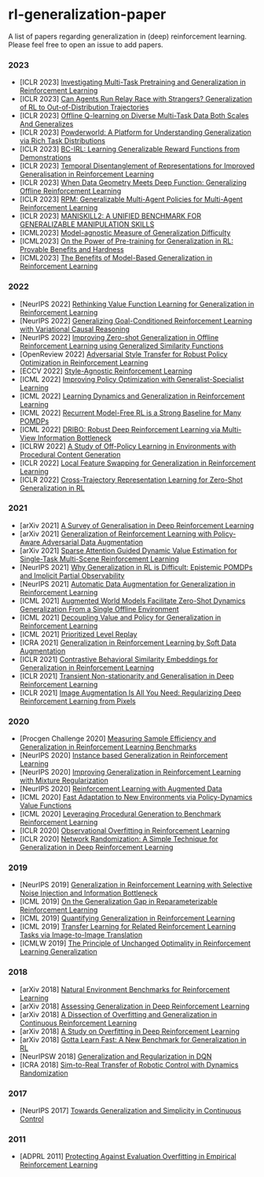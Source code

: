 # rl-generalization-paper
A list of papers regarding generalization in (deep) reinforcement learning. Please feel free to open an issue to add papers.


### 2023
* [ICLR 2023] [Investigating Multi-Task Pretraining and Generalization in Reinforcement Learning](https://openreview.net/pdf?id=sSt9fROSZRO)
* [ICLR 2023] [Can Agents Run Relay Race with Strangers? Generalization of RL to Out-of-Distribution Trajectories](https://openreview.net/pdf?id=ipflrGaf7ry)
* [ICLR 2023] [Offline Q-learning on Diverse Multi-Task Data Both Scales And Generalizes](https://openreview.net/forum?id=4-k7kUavAj)
* [ICLR 2023] [Powderworld: A Platform for Understanding Generalization via Rich Task Distributions](https://openreview.net/forum?id=AWZgXGmsbA)
* [ICLR 2023] [BC-IRL: Learning Generalizable Reward Functions from Demonstrations](https://openreview.net/forum?id=Ovnwe_sDQW)
* [ICLR 2023] [Temporal Disentanglement of Representations for Improved Generalisation in Reinforcement Learning](https://openreview.net/forum?id=sPgP6aISLTD)
* [ICLR 2023] [When Data Geometry Meets Deep Function: Generalizing Offline Reinforcement Learning](https://openreview.net/forum?id=lMO7TC7cuuh)
* [ICLR 2023] [RPM: Generalizable Multi-Agent Policies for Multi-Agent Reinforcement Learning](https://openreview.net/forum?id=HnSceSzlfrY)
* [ICLR 2023] [MANISKILL2: A UNIFIED BENCHMARK FOR GENERALIZABLE MANIPULATION SKILLS](https://openreview.net/pdf?id=b_CQDy9vrD1)
* [ICML2023] [Model-agnostic Measure of Generalization Difficulty](http://proceedings.mlr.press/v202/boopathy23a/boopathy23a.pdf)
* [ICML2023] [On the Power of Pre-training for Generalization in RL: Provable Benefits and Hardness](https://proceedings.mlr.press/v202/ye23a/ye23a.pdf)
* [ICML2023] [The Benefits of Model-Based Generalization in Reinforcement Learning](http://proceedings.mlr.press/v202/young23a/young23a.pdf)

### 2022

* [NeurIPS 2022] [Rethinking Value Function Learning for Generalization in Reinforcement Learning](https://arxiv.org/abs/2210.09960)
* [NeurIPS 2022] [Generalizing Goal-Conditioned Reinforcement Learning with Variational Causal Reasoning](https://arxiv.org/abs/2207.09081)
* [NeurIPS 2022] [Improving Zero-shot Generalization in Offline Reinforcement Learning using Generalized Similarity Functions](https://arxiv.org/abs/2111.14629)
* [OpenReview 2022] [Adversarial Style Transfer for Robust Policy Optimization in Reinforcement Learning](https://openreview.net/forum?id=S0NsaRIxvQ)
* [ECCV 2022] [Style-Agnostic Reinforcement Learning](https://arxiv.org/abs/2208.14863)
* [ICML 2022] [Improving Policy Optimization with Generalist-Specialist Learning](https://arxiv.org/abs/2206.12984)
* [ICML 2022] [Learning Dynamics and Generalization in Reinforcement Learning](https://arxiv.org/abs/2206.02126)
* [ICML 2022] [Recurrent Model-Free RL is a Strong Baseline for Many POMDPs](https://arxiv.org/abs/2110.05038)
* [ICML 2022] [DRIBO: Robust Deep Reinforcement Learning via Multi-View Information Bottleneck](https://arxiv.org/abs/2102.13268)
* [ICLRW 2022] [A Study of Off-Policy Learning in Environments with Procedural Content Generation](https://openreview.net/forum?id=Bl4SmwWUZ5)
* [ICLR 2022] [Local Feature Swapping for Generalization in Reinforcement Learning](https://arxiv.org/abs/2204.06355)
* [ICLR 2022] [Cross-Trajectory Representation Learning for Zero-Shot Generalization in RL](https://arxiv.org/abs/2106.02193)

### 2021

* [arXiv 2021] [A Survey of Generalisation in Deep Reinforcement Learning](https://arxiv.org/abs/2111.09794)
* [arXiv 2021] [Generalization of Reinforcement Learning with Policy-Aware Adversarial Data Augmentation](https://arxiv.org/abs/2106.15587)
* [arXiv 2021] [Sparse Attention Guided Dynamic Value Estimation for Single-Task Multi-Scene Reinforcement Learning](https://arxiv.org/abs/2102.07266)
* [NeurIPS 2021] [Why Generalization in RL is Difficult: Epistemic POMDPs and Implicit Partial Observability](https://arxiv.org/abs/2107.06277)
* [NeurIPS 2021] [Automatic Data Augmentation for Generalization in Reinforcement Learning](https://arxiv.org/abs/2006.12862)
* [ICML 2021] [Augmented World Models Facilitate Zero-Shot Dynamics Generalization From a Single Offline Environment](https://arxiv.org/abs/2104.05632)
* [ICML 2021] [Decoupling Value and Policy for Generalization in Reinforcement Learning](https://arxiv.org/abs/2102.10330)
* [ICML 2021] [Prioritized Level Replay](https://arxiv.org/abs/2010.03934)
* [ICRA 2021] [Generalization in Reinforcement Learning by Soft Data Augmentation](https://arxiv.org/abs/2011.13389)
* [ICLR 2021] [Contrastive Behavioral Similarity Embeddings for Generalization in Reinforcement Learning](https://arxiv.org/abs/2101.05265)
* [ICLR 2021] [Transient Non-stationarity and Generalisation in Deep Reinforcement Learning](https://arxiv.org/abs/2006.05826)
* [ICLR 2021] [Image Augmentation Is All You Need: Regularizing Deep Reinforcement Learning from Pixels](https://arxiv.org/abs/2004.13649)

### 2020

* [Procgen Challenge 2020] [Measuring Sample Efficiency and Generalization in Reinforcement Learning Benchmarks](https://arxiv.org/abs/2103.15332)
* [NeurIPS 2020] [Instance based Generalization in Reinforcement Learning](https://arxiv.org/abs/2011.01089)
* [NeurIPS 2020] [Improving Generalization in Reinforcement Learning with Mixture Regularization](https://arxiv.org/abs/2010.10814)
* [NeurIPS 2020] [Reinforcement Learning with Augmented Data](https://arxiv.org/abs/2004.14990)
* [ICML 2020] [Fast Adaptation to New Environments via Policy-Dynamics Value Functions](https://arxiv.org/abs/2007.02879)
* [ICML 2020] [Leveraging Procedural Generation to Benchmark Reinforcement Learning](https://arxiv.org/abs/1912.01588)
* [ICLR 2020] [Observational Overfitting in Reinforcement Learning](https://arxiv.org/abs/1912.02975)
* [ICLR 2020] [Network Randomization: A Simple Technique for Generalization in Deep Reinforcement Learning](https://arxiv.org/abs/1910.05396)

### 2019
* [NeurIPS 2019] [Generalization in Reinforcement Learning with Selective Noise Injection and Information Bottleneck](https://arxiv.org/abs/1910.12911)
* [ICML 2019] [On the Generalization Gap in Reparameterizable Reinforcement Learning](https://arxiv.org/abs/1905.12654)
* [ICML 2019] [Quantifying Generalization in Reinforcement Learning](https://arxiv.org/abs/1812.02341)
* [ICML 2019] [Transfer Learning for Related Reinforcement Learning Tasks via Image-to-Image Translation](https://arxiv.org/abs/1806.07377)
* [ICMLW 2019] [The Principle of Unchanged Optimality in Reinforcement Learning Generalization](https://arxiv.org/abs/1906.00336)

### 2018
* [arXiv 2018] [Natural Environment Benchmarks for Reinforcement Learning](https://arxiv.org/abs/1811.06032)
* [arXiv 2018] [Assessing Generalization in Deep Reinforcement Learning](https://arxiv.org/abs/1810.12282)
* [arXiv 2018] [A Dissection of Overfitting and Generalization in Continuous Reinforcement Learning](https://arxiv.org/abs/1806.07937)
* [arXiv 2018] [A Study on Overfitting in Deep Reinforcement Learning](https://arxiv.org/abs/1804.06893)
* [arXiv 2018] [Gotta Learn Fast: A New Benchmark for Generalization in RL](https://arxiv.org/abs/1804.03720)
* [NeurIPSW 2018] [Generalization and Regularization in DQN](https://arxiv.org/abs/1810.00123)
* [ICRA 2018] [Sim-to-Real Transfer of Robotic Control with Dynamics Randomization](https://arxiv.org/abs/1710.06537)

### 2017
* [NeurIPS 2017] [Towards Generalization and Simplicity in Continuous Control](https://arxiv.org/abs/1703.02660)

### 2011
* [ADPRL 2011] [Protecting Against Evaluation Overfitting in Empirical Reinforcement Learning](https://www.cs.utexas.edu/users/ai-lab/pubs/ADPRL11-shimon.pdf)
